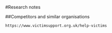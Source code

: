 #Research notes

##Competitors and similar organisations

	https://www.victimsupport.org.uk/help-victims